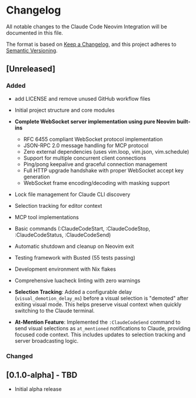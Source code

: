 # Changelog

All notable changes to the Claude Code Neovim Integration will be documented in
this file.

The format is based on [Keep a Changelog](https://keepachangelog.com/en/1.0.0/),
and this project adheres to [Semantic Versioning](https://semver.org/spec/v2.0.0.html).

## [Unreleased]

### Added
- add LICENSE and remove unused GitHub workflow files

- Initial project structure and core modules
- **Complete WebSocket server implementation using pure Neovim built-ins**
  - RFC 6455 compliant WebSocket protocol implementation
  - JSON-RPC 2.0 message handling for MCP protocol
  - Zero external dependencies (uses vim.loop, vim.json, vim.schedule)
  - Support for multiple concurrent client connections
  - Ping/pong keepalive and graceful connection management
  - Full HTTP upgrade handshake with proper WebSocket accept key generation
  - WebSocket frame encoding/decoding with masking support
- Lock file management for Claude CLI discovery
- Selection tracking for editor context
- MCP tool implementations
- Basic commands (:ClaudeCodeStart, :ClaudeCodeStop, :ClaudeCodeStatus, :ClaudeCodeSend)
- Automatic shutdown and cleanup on Neovim exit
- Testing framework with Busted (55 tests passing)
- Development environment with Nix flakes
- Comprehensive luacheck linting with zero warnings
- **Selection Tracking**: Added a configurable delay (`visual_demotion_delay_ms`) before a visual selection is "demoted" after exiting visual mode. This helps preserve visual context when quickly switching to the Claude terminal.
- **At-Mention Feature**: Implemented the `:ClaudeCodeSend` command to send visual selections as `at_mentioned` notifications to Claude, providing focused code context. This includes updates to selection tracking and server broadcasting logic.

### Changed

## [0.1.0-alpha] - TBD

- Initial alpha release
